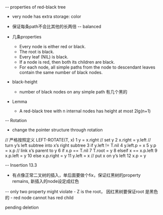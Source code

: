 -- properties of red-black tree
  - very node has extra storage: color
  - 保证每条path不会比其他的长两倍 -- balanced 
  - 几条properties 
    - Every node is either red or black.
    - The root is black.
    - Every leaf (NIL) is black.
    - If a node is red, then both its children are black.
    - For each node, all simple paths from the node to descendant leaves contain the same number of black nodes.
    
  - black-height
    - number of black nodes on any simple path 有几个黑的
  
  - Lemma
    - A red-black tree with n internal nodes has height at most 2lg(n+1)
 
-- Rotation 
  - change the pointer structure through rotation 

// 严格按照定义 
LEFT-ROTATE(T, x)
1 y = x.right // set y
2 x.right = y.left // turn y’s left subtree into x’s right subtree
3 if y.left != T.nil
4   y.left.p = x
5 y.p = x.p // link x’s parent to y
6 if x.p == T.nil
7   T.root = y
8 elseif x == x.p.left
9   x.p.left = y
10 else x.p.right = y
11 y.left = x // put x on y’s left
12 x.p = y


-- Insertion 13.3
  - 有点像正常二叉树的插入，单后面要做个fix，保证红黑树的property remains, 新插入的node设定成红色

  -- only two property might violate
    - Z is the root， 因红黑树要保证root 是黑色的
    - red node cannot has red child 

pending deletion 



















